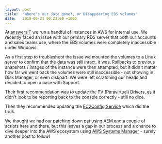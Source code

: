 ```yaml
---
layout: post
title:  "Where's our data gone‽, or Disappearing EBS volumes"
date:   2018-06-21 00:23:00 +1000
---
```

At [answersIT](https://answersit.com.au) we run a handful of instances in AWS for internal use. We recently faced an issue with our primary RDS server that both our accounts and sales teams use, where the EBS volumes were completely inaccessible under Windows. 

As a first step to troubleshoot the issue we mounted the volumes to a Linux server to confirm that the data was still intact, it was. Rollbacks to previous snapshots / images of the instance were then attempted, but it didn't matter how far we went back the volumes were still  inaccessible - not showing in Disk Manager, or even diskpart. We were left scratching our heads and decided to open a case with Support.

Their first recommendation was to update the [PV (Paravirtual) Drivers](https://docs.aws.amazon.com/AWSEC2/latest/WindowsGuide/Upgrading_PV_drivers.html), as it didn't look to be reporting back to the console correctly - still no dice.

Then they recommended updating the [EC2Config Service](https://docs.aws.amazon.com/AWSEC2/latest/WindowsGuide/ec2config-service.html) which did the trick.

We thought we had our patching down pat using AEM and a couple of scripts here and there, but this leaves a gap in our process and a chance to dive deeper into the AWS ecosystem using [AWS Systems Manager](https://docs.aws.amazon.com/systems-manager/latest/userguide/what-is-systems-manager.html) - surely another post to follow!